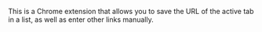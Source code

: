 This is a Chrome extension that allows you to save the URL of the active tab in a list, as well as enter other links manually.
